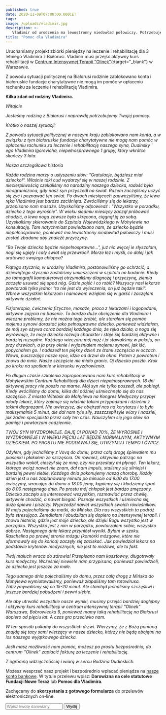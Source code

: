 ```yaml
---
published: true
date: 2020-11-09T07:00:00.000CET
tags: 
image: /uploads/vladimir.jpg
description: >-
   Vladimir od urodzenia ma lewostronny niedowład połowiczy. Potrzebuje aktywnej rehabilitacji.
title: "Pomoc dla Vladimira"
---
```


Uruchamiamy projekt zbiórki pieniędzy na leczenie i rehabilitację dla 3 letniego Vladimira z Białorusi. Vladimir musi przejść aktywny kurs rehabilitacji w [Centrum Intensywnej Terapii "Olinek"](https://olinek.com.pl){:target="_blank"} w Warszawie.

Z powodu sytuacji politycznej na Białorusi rodzinie zablokowano konta i białoruskie fundacje charytatywne nie mogą im pomóc w opłaceniu rachunku za leczenie i rehabilitację Vladimira.

**Kilka zdań od rodziny Vladimira.**

_Witajcie_

_Jesteśmy rodziną z Białorusi i naprawdę potrzebujemy Twojej pomocy._

_Krótko o naszej sytuacji:_

_Z powodu sytuacji politycznej w naszym kraju zablokowano nam konta, a w związku z tym białoruskie fundacje charytatywne nie mogą nam pomóc w opłaceniu rachunku za leczenie i rehabilitację naszego syna, Dudinsky ' ego Vladimira Igorevicha, niepełnosprawnego 1 grupy, który wkrótce skończy 3 lata._

_Nasza szczegółowa historia_

_Każda rodzina marzy o usłyszeniu słów: "Gratulacje, będziesz miał dziecko!". Właśnie taki cud wydarzył się w naszej rodzinie. Z niecierpliwością czekaliśmy na narodziny naszego dziecka, radość była nieograniczona, gdy nasz syn przyszedł na świat. Razem zaczęliśmy uczyć się żyć i poznawać ten świat. Po dwóch miesiącach zauważyliśmy, że lewa ręka Vladimira jest bardzo zaciśnięta. Zwróciliśmy się do lekarzy, przepisano nam masaże. Uzyskaliśmy odpowiedź : "Wszystko w porządku, dziecko z tego wyrośnie". W wieku siedmiu miesięcy zaczął próbować chodzić, a lewa noga zawsze była skręcona, ciągnął ją za sobą. Uzyskaliśmy skierowanie do Szpitala Wojewódzkiego w Mohylewie na konsultację. Tam natychmiast powiedziano nam, że dziecko będzie niepełnosprawne, ponieważ ma lewostronny niedowład połowiczy i musi zostać zbadane aby znaleźć przyczynę._

_"Bo Twoje dziecko będzie niepełnosprawne...", już nic więcej ie słyszałam, nogi się ugięły i cały świat się przewrócił. Morze łez i myśli, co dalej i jak uratować swojego chłopca?_

_Piątego stycznia, w urodziny Vladimira, postanowiliśmy go ochrzcić, a dziewiątego stycznia zostaliśmy umieszczeni w szpitalu na badanie. Kiedy po tomografii komputerowej otrzymaliśmy diagnozę i przyczynę, ziemia zaczęła usuwać się spod nóg. Gdzie pojść i co robić? Wszyscy nasi lekarze powtarzali tylko jedno: "to nie jest do wyleczenia, on już będzie taki". Wbrew wszystkim lekarzom i namowom wzięłam się w garść i zaczęłam aktywnie działać._

_Fizjoterapia, ćwiczenia fizyczne, masaże, praca z lekarzami i logopedami, aktywne zajęcia na basenie. To bardzo duże obciążenie dla Vladimira i wieczne problemy, że nie można tego zrobić, ale starałem się pomóc mojemu synowi dorastać jako pełnosprawne dziecko, ponieważ widziałem, że mój syn ożywa coraz bardziej każdego dnia, że ręka działa, a noga się wyrównuje, że moje dziecko rozwija charakter i staje się bardziej aktywne i bardziej rozsądne. Każdego wieczoru mój mąż i ja stawaliśmy w pokoju, on przy drzwiach, a ja przy oknie i wyjaśniałem mojemu synowi, jak iść, popychałem go. I nadszedł ten piękny dzień ze łzami szczęścia w oczach. Wowa, puszczając nasze ręce, idzie od drzwi do okna. Potem z powrotem i znowu do mnie. Nasze szczęście nie miało granic. Oj dziecko poszło. Krok po kroku na spotkanie w kierunku wyzdrowienia._

_Po długim czasie szkolenia zaproponowano nam kurs rehabilitacji w Mohylewskim Centrum Rehabilitacji dla dzieci niepełnosprawnych. 18 dni aktywnej pracy nie poszło na marne. Mój syn nie tylko poszedł, ale pobiegł. Kiedy wróciliśmy do domu, kilka dni później uśmiechnęło się do nas szczęście. Z miasta Witebsk do Mohylewa na Kongres Medyczny przybył młody lekarz, który zajmuje się właśnie takimi przypadkami i dziećmi z takimi diagnozami. Nie uwierzysz, ale obejrzał nas na korytarzu i to było maksymalnie 5 minut, ale dał nam tyle siły, zaszczepił tyle wiary i nadziei, jak żaden specjalista przez cały ten czas. Nauczyłem się jego słów na pamięć i powtarzam codziennie._

_TWÓJ SYN WYZDROWIEJE. DAJĘ CI PONAD 70%, ŻE WYROSNIE I WYZDROWIEJE I W WIEKU PIĘCIU LAT BĘDZIE NORMALNYM, AKTYWNYM DZIECKIEM. PO PROSTU NIE PODDAWAJ SIĘ, UTRZYMUJ TEMPO I ĆWICZ._

_Ożyłem, gdy jechaliśmy z Vovą do domu, przez całą drogę śpiewałem mu piosenki i płakałem ze szczęścia. On również, aktywnie patrząc na wszystko wokół, cieszył się ze mną. Łzy nie przestały mi płynąć. Ten lekarz, którego wciąż nawet nie znam, dał nam impuls, staliśmy się silniejsi i bardziej pewni siebie. Każdego dnia pokonujemy naszą chorobę. Każdy dzień jest u nas zaplanowany minuta po minucie od 9.00 do 17.00 ćwiczymy, wracając do domu o 18.00 jemy, kąpiemy się i kładziemy spać do 8.00 następnego dnia. Po prostu mój chłopak jest bardzo zmęczony. Dziecko zaczęło się interesować wszystkim, rozmawiać przez chwilę, aktywnie chodzić, a nawet biegać. Poznaje wszystkich i uśmiecha się, dużo śpiewa i piszczy. Wyprzedził nawet wszystkich swoich rówieśników. W maju pojechaliśmy do matki, do Mińska. Dla nas wszystkich ta podróż była stresująca. Zemdlałam i obudziłam się dopiero na intensywnej terapii. I znowu histeria, gdzie jest moje dziecko, ale dzięki Bogu wszystko jest w porządku. Wszystko jest z nim w porządku, powtarzałem sobie, wszystko dobrze. Następnego dnia lekarz przyniósł wyniki. Byłam w szoku. Raschelina po prawej stronie mózgu (komórki mózgowe, które nie uformowały się do końca) zaczęły się zaciskać. Jak powiedział lekarz na podstawie kryteriów medycznych, nie jest to możliwe, ale to fakt._

_Twój maluch wraca do zdrowia! Przepisano nam kosztowny, długotrwały kurs medyczny. Wcześniej niewiele nam przypisano, ponieważ powiedzieli, że dziecko jest jeszcze za małe._

_Tego samego dnia pojechaliśmy do domu, przez całą drogę z Mińska do Mohylewa wymiotowaliśmy, ponieważ złapaliśmy tam rotowirusa. Zatrzymywaliśmy się co 15-20 minut. Ale stamtąd jechaliśmy szczęśliwi i jeszcze bardziej pobudzeni i pewni siebie._

_Ale aby utrwalić wszystkie nasze wyniki, musimy przejść bardziej dogłębny i aktywny kurs rehabilitacji w centrum intensywnej terapii "Olinek" Warszawa, Bobrowiecka 9, ponieważ mamy taką rehabilitację na Białorusi dopiero od pięciu lat. A czas gra przeciwko nam._

_W ten sposób pukamy do wszystkich drzwi. Wierzymy, że z Bożą pomocą znajdą się tacy sami wierzący w nasze dziecko, którzy nie będą obojętni na los naszego wyjątkowego dziecka._

_Jeśli masz możliwość nam pomóc, możesz po prostu bezpośrednio, do centrum "Olinek" zapłacić fakturę za leczenie i rehabilitację._

_Z ogromną wdzięcznością i wiarą w sercu Rodzina Dudińskich._

Możesz wesprzeć nasz projekt i bezpośrednio wpłacać pieniądze na [nasze konto bankowe](https://www.noweteraz.pl/kontakt/). W tytule przelewu wpisz: **Darowizna na cele statutowe Fundacji Nowe Teraz** lub **Pomoc dla Vladimira**. 


Zachęcamy do **skorzystania z gotowego formularza** do przelewów elektronicznych on-line.

<div id="donation" class="warning">
<section class="feature feature--narrow">
<form method="get" action="https://sklep.przelewy24.pl/zakup.php">
<input type="hidden" name="z24_id_sprzedawcy" value="97190">
<input type="hidden" name="z24_crc" value="eea36f0c">
<input type="hidden" name="z24_return_url" value="https://www.noweteraz.pl/donation-thanks/">
<input type="hidden" name="z24_nazwa" value="Darowizna na cele statutowe Fundacji Nowe Teraz">
<input type="hidden" name="z24_language" value="pl">
<input type="hidden" id="z24_kwota" name="z24_kwota">
<input type="text" id="z24_kwota_custom" name="z24_kwota_custom" placeholder="Wpisz kwotę darowizny">
<button id="btnSubmit" type="submit">Wyślij</button>

</form>
</section>
</div>
